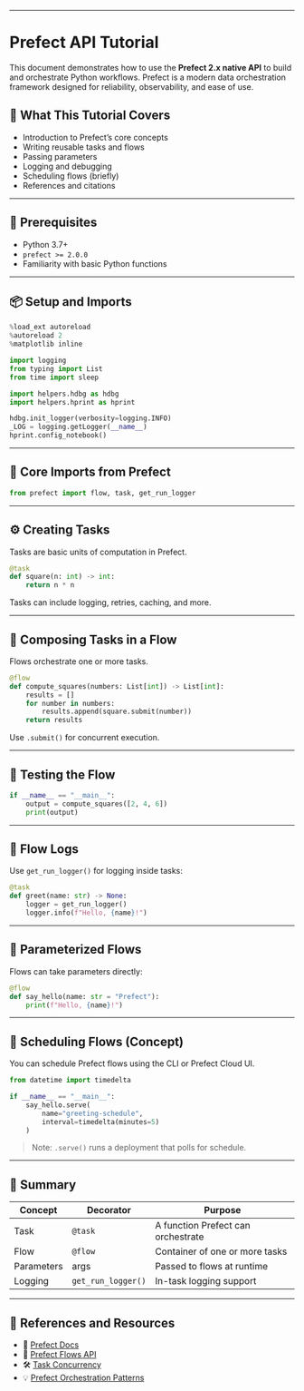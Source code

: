 
---
# Prefect API Tutorial

This document demonstrates how to use the **Prefect 2.x native API** to build and orchestrate Python workflows. Prefect is a modern data orchestration framework designed for reliability, observability, and ease of use.

## 🧭 What This Tutorial Covers

- Introduction to Prefect’s core concepts
- Writing reusable tasks and flows
- Passing parameters
- Logging and debugging
- Scheduling flows (briefly)
- References and citations

---

## 🧠 Prerequisites

- Python 3.7+
- `prefect >= 2.0.0`
- Familiarity with basic Python functions

---

## 📦 Setup and Imports

```python
%load_ext autoreload
%autoreload 2
%matplotlib inline

import logging
from typing import List
from time import sleep

import helpers.hdbg as hdbg
import helpers.hprint as hprint

hdbg.init_logger(verbosity=logging.INFO)
_LOG = logging.getLogger(__name__)
hprint.config_notebook()
````

---

## 🔧 Core Imports from Prefect

```python
from prefect import flow, task, get_run_logger
```

---

## ⚙️ Creating Tasks

Tasks are basic units of computation in Prefect.

```python
@task
def square(n: int) -> int:
    return n * n
```

Tasks can include logging, retries, caching, and more.

---

## 🔁 Composing Tasks in a Flow

Flows orchestrate one or more tasks.

```python
@flow
def compute_squares(numbers: List[int]) -> List[int]:
    results = []
    for number in numbers:
        results.append(square.submit(number))
    return results
```

Use `.submit()` for concurrent execution.

---

## 🧪 Testing the Flow

```python
if __name__ == "__main__":
    output = compute_squares([2, 4, 6])
    print(output)
```

---

## 📑 Flow Logs

Use `get_run_logger()` for logging inside tasks:

```python
@task
def greet(name: str) -> None:
    logger = get_run_logger()
    logger.info(f"Hello, {name}!")
```

---

## 🧵 Parameterized Flows

Flows can take parameters directly:

```python
@flow
def say_hello(name: str = "Prefect"):
    print(f"Hello, {name}!")
```

---

## 📅 Scheduling Flows (Concept)

You can schedule Prefect flows using the CLI or Prefect Cloud UI.

```python
from datetime import timedelta

if __name__ == "__main__":
    say_hello.serve(
        name="greeting-schedule",
        interval=timedelta(minutes=5)
    )
```

> Note: `.serve()` runs a deployment that polls for schedule.

---

## 🧠 Summary

| Concept    | Decorator          | Purpose                            |
| ---------- | ------------------ | ---------------------------------- |
| Task       | `@task`            | A function Prefect can orchestrate |
| Flow       | `@flow`            | Container of one or more tasks     |
| Parameters | args               | Passed to flows at runtime         |
| Logging    | `get_run_logger()` | In-task logging support            |

---

## 🔗 References and Resources

* 📘 [Prefect Docs](https://docs.prefect.io/)
* 🧪 [Prefect Flows API](https://docs.prefect.io/latest/concepts/flows/)
* 🛠️ [Task Concurrency](https://docs.prefect.io/latest/concepts/tasks/#task-concurrency)
* 💡 [Prefect Orchestration Patterns](https://docs.prefect.io/latest/)




